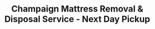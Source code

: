 ---
layout: location.njk
title: "Champaign Mattress Removal & Disposal Service - Next Day Pickup"
description: "Professional mattress removal in Champaign, IL. Serving University of Illinois students, faculty, and residents with flexible scheduling around academic calendar. Licensed service "
permalink: /mattress-removal/illinois/champaign/
city: Champaign
state: Illinois
stateAbbreviation: IL
stateSlug: illinois
tier: 2
coordinates:
  lat: 40.1164
  lng: -88.2434
pricing:
  startingPrice: 125
  single: 125
  queen: 155
  king: 180
  boxSpring: 30
neighborhoods:
  - name: "Campustown"
    zipCodes: ["61820"]
  - name: "Downtown Champaign"
    zipCodes: ["61820"]
  - name: "Engineering District"
    zipCodes: ["61801"]
  - name: "Art District"
    zipCodes: ["61801"]
  - name: "West Urbana"
    zipCodes: ["61801"]
  - name: "East Urbana"
    zipCodes: ["61802"]
  - name: "Downtown Urbana"
    zipCodes: ["61801"]
  - name: "Midtown Urbana"
    zipCodes: ["61801"]
  - name: "University Neighborhood"
    zipCodes: ["61801"]
  - name: "Faculty Housing Area"
    zipCodes: ["61821"]
  - name: "Graduate Student Housing"
    zipCodes: ["61801"]
  - name: "North Campus Area"
    zipCodes: ["61820"]
  - name: "South Campus Area"
    zipCodes: ["61801"]
  - name: "Green Street Corridor"
    zipCodes: ["61801"]
  - name: "Wright Street Area"
    zipCodes: ["61801"]
  - name: "Memorial Stadium Area"
    zipCodes: ["61820"]
  - name: "Research Park"
    zipCodes: ["61801"]
  - name: "Residential Champaign"
    zipCodes: ["61821"]
  - name: "Residential Urbana"
    zipCodes: ["61802"]
  - name: "Campus Housing"
    zipCodes: ["61801"]
zipCodes: [61801, 61802, 61820, 61821, 61826]
recyclingPartners:
  - Republic Services
  - Empty Tomb (donation)
  - Local Donation Centers
localRegulations: "Champaign requires arranged bulk pickup through Republic Services with advance notice, but academic calendar deadlines create scheduling challenges. Our flexible next-day service provides the reliability university community needs during peak move-out periods."
nearbyCities:
  - name: Peoria
    slug: peoria
    distance: 55
    isSuburb: false
  - name: Bloomington
    slug: bloomington
    distance: 50
    isSuburb: false
  - name: Springfield
    slug: springfield
    distance: 70
    isSuburb: false
reviews:
  count: 389
  featured:
    - text: "May 18th move-out deadline was approaching and Republic Services couldn't schedule until the following week. Called these guys Thursday morning, picked up Friday afternoon. Perfect timing for avoiding late fees."
      author: "Marcus T."
      neighborhood: "Campustown"
    - text: "Graduating senior moving back home to Chicago. Had a queen mattress and box spring that wouldn't fit in my car. They handled everything professionally and worked around my final exam schedule."
      author: "Amanda S."
      neighborhood: "Art District"
    - text: "Faculty member upgrading guest room mattress. Appreciated the professional service and environmental responsibility - much better than just putting it on the curb for bulk pickup."
      author: "Dr. Patricia L."
      neighborhood: "Faculty Housing Area"
faqs:
  - question: "Can you work around University move-out deadlines?"
    answer: "Absolutely. We understand the May 18th residence hall deadline and provide next-day service during peak academic periods when municipal bulk pickup is overwhelmed."
  - question: "Do you serve both Champaign and Urbana?"
    answer: "Yes, we serve the entire Champaign-Urbana metro area including all student housing areas, faculty neighborhoods, and residential districts."
  - question: "How quickly can you schedule pickup during semester transitions?"
    answer: "We offer next-day service year-round, including during high-demand periods like spring move-out, summer session changes, and fall move-in."
  - question: "What if my mattress is in a dorm or student apartment?"
    answer: "We coordinate with residence halls, student apartments, and Greek housing for proper removal, handling any building access requirements."
  - question: "Can you pick up from graduate student housing or faculty areas?"
    answer: "Yes, we serve all University of Illinois housing including graduate apartments, faculty neighborhoods, and staff residential areas."
  - question: "How do you handle recycling compared to bulk pickup?"
    answer: "Unlike Republic Services bulk pickup that typically goes to landfill, we recycle 100% of mattresses - steel springs become new metal, foam becomes carpet padding, fabric becomes insulation."
  - question: "Do you offer student discounts?"
    answer: "Our volume pricing already provides savings - 2 pieces for $155, 3 pieces for $180 - making it affordable for student housing turnovers and group arrangements."
  - question: "Can you coordinate with moving schedules?"
    answer: "Yes, we work around academic calendar deadlines, lease transitions, and moving truck schedules throughout the university community."
pageContent:
  heroDescription: "University of Illinois student facing move-out deadline? Faculty member upgrading your guest room? Our next-day mattress removal with 100% recycling works around Champaign-Urbana's academic calendar and busy university life."
  aboutService: "<p>Champaign-Urbana's unique rhythm revolves around the University of Illinois academic calendar, and so does our service. With 52,000+ students and thousands of faculty and staff, this community needs mattress removal that understands academic deadlines, semester transitions, and the constant turnover of university housing.</p><p>From Campustown apartments facing May 18th move-out deadlines to faculty housing in established neighborhoods, we provide next-day pickup with 100% mattress recycling. Our team knows the difference between student housing urgency and residential convenience, ensuring your old mattress doesn't derail academic or professional schedules.</p>"
  serviceAreasIntro: "We serve all Champaign-Urbana neighborhoods, from student-dense Campustown and the Engineering District to residential faculty areas and graduate housing."
  regulationsCompliance: "We handle Republic Services coordination and provide guaranteed next-day pickup when municipal bulk service can't meet academic calendar deadlines."
  environmentalImpact: "<p>We recycle 100% of mattresses through certified facilities - addressing the volume challenges that university communities face. During peak periods like spring move-out, when hundreds of mattresses need disposal simultaneously, we ensure every item becomes new products instead of overwhelming local landfills.</p><p>Our service helps both students and permanent residents make responsible choices during the chaos of academic transitions. No waiting for bulk pickup availability, no worrying about deadline conflicts - just professional service that matches the pace of university life.</p>"
  howItWorksScheduling: "We offer flexible scheduling with next-day availability throughout Champaign-Urbana, including peak academic periods when demand surges."
  howItWorksService: "Our professional team coordinates with residence halls, student apartments, faculty housing, and residential neighborhoods across the twin cities."
  howItWorksDisposal: "Every mattress goes to certified recycling facilities where materials are processed into new products - supporting the environmental values of the university community."
  sidebarStats:
    mattressesRemoved: 975
---